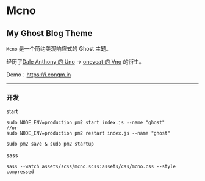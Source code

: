 # Mcno

## My Ghost Blog Theme

`Mcno` 是一个简约美观响应式的 Ghost 主题。

经历了[Dale Anthony 的 Uno](https://github.com/daleanthony/uno) -> [onevcat 的 Vno](https://github.com/onevcat/vno) 的衍生。

Demo：https://i.congm.in

---

### 开发

start
```
sudo NODE_ENV=production pm2 start index.js --name "ghost"
//or
sudo NODE_ENV=production pm2 restart index.js --name "ghost"

sudo pm2 save & sudo pm2 startup
```

sass
```
sass --watch assets/scss/mcno.scss:assets/css/mcno.css --style compressed
```